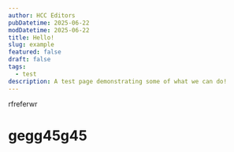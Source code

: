 ```yaml
---
author: HCC Editors
pubDatetime: 2025-06-22
modDatetime: 2025-06-22
title: Hello!
slug: example
featured: false
draft: false
tags:
  - test
description: A test page demonstrating some of what we can do!
---
```

rfreferwr

# gegg45g45